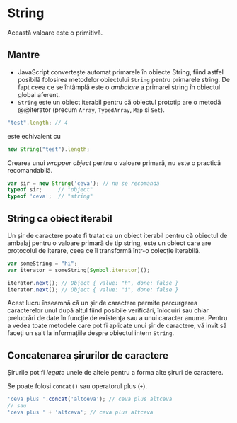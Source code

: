 # String

Această valoare este o primitivă.

## Mantre

-   JavaScript convertește automat primarele în obiecte String, fiind astfel posibilă folosirea metodelor obiectului `String` pentru primarele string. De fapt ceea ce se întâmplă este o *ambalare* a primarei string în obiectul global aferent.
-   `String` este un obiect iterabil pentru că obiectul prototip are o metodă @@iterator (precum `Array`, `TypedArray`, `Map` și `Set`).

```javascript
"test".length; // 4
```

este echivalent cu

```javascript
new String("test").length;
```

Crearea unui *wrapper object* pentru o valoare primară, nu este o practică recomandabilă.

```javascript
var sir = new String('ceva'); // nu se recomandă
typeof sir;     // "object"
typeof 'ceva';  // "string"
```

## String ca obiect iterabil

Un șir de caractere poate fi tratat ca un obiect iterabil pentru că obiectul de ambalaj pentru o valoare primară de tip string, este un obiect care are protocolul de iterare, ceea ce îl transformă într-o colecție iterabilă.

```javascript
var someString = "hi";
var iterator = someString[Symbol.iterator]();

iterator.next(); // Object { value: "h", done: false }
iterator.next(); // Object { value: "i", done: false }
```

Acest lucru înseamnă că un șir de caractere permite parcurgerea caracterelor unul după altul fiind posibile verificări, înlocuiri sau chiar prelucrări de date în funcție de existența sau a unui caracter anume. Pentru a vedea toate metodele care pot fi aplicate unui șir de caractere, vă invit să faceți un salt la informațiile despre obiectul intern `String`.

## Concatenarea șirurilor de caractere

Șirurile pot fi *legate* unele de altele pentru a forma alte șiruri de caractere.

Se poate folosi `concat()` sau operatorul plus (`+`).

```javascript
'ceva plus '.concat('altceva'); // ceva plus altceva
// sau
'ceva plus ' + 'altceva'; // ceva plus altceva
```

